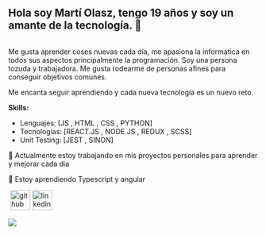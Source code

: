 ## Hola soy Martí Olasz, tengo 19 años y soy un amante de la tecnología. 🤟

![]()

Me gusta aprender coses nuevas cada día, me apasiona la informática en todos sus aspectos principalmente la programación.
Soy una persona tozuda y trabajadora.
Me gusta rodearme de personas afines para conseguir objetivos comunes.

Me encanta seguir aprendiendo y cada nueva tecnología es un nuevo reto.

**Skills:**

- Lenguajes: [JS , HTML , CSS , PYTHON]
- Tecnologias: [REACT.JS , NODE.JS , REDUX , SCSS]
- Unit Testing: [JEST , SINON]

🔭 Actualmente estoy trabajando en mis proyectos personales para aprender y mejorar cada dia

🌱 Estoy aprendiendo Typescript y angular


![]() [<img src='https://cdn.jsdelivr.net/npm/simple-icons@3.0.1/icons/github.svg' alt='github' height='40'>](https://github.com/Molasz) [<img src='https://cdn.jsdelivr.net/npm/simple-icons@3.0.1/icons/linkedin.svg' alt='linkedin' height='40'>](https://www.linkedin.com/in/martiolasz/)

<img src='https://www.codewars.com/users/Molasz/badges/micro'>


<!-- ![GitHub stats](https://github-readme-stats.vercel.app/api?username=Molasz&show_icons=true)  
